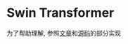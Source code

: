 # Swin Transformer

为了帮助理解, 参照[文章](http://arxiv.org/abs/2103.14030)和[源码](https://github.com/microsoft/Swin-Transformer/blob/main/models/swin_transformer.py)的部分实现